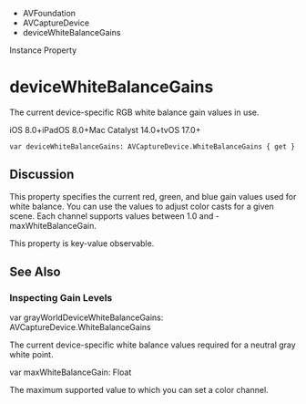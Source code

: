 

- AVFoundation
- AVCaptureDevice
-  deviceWhiteBalanceGains 

Instance Property

# deviceWhiteBalanceGains

The current device-specific RGB white balance gain values in use.

iOS 8.0+iPadOS 8.0+Mac Catalyst 14.0+tvOS 17.0+

``` source
var deviceWhiteBalanceGains: AVCaptureDevice.WhiteBalanceGains { get }
```

## Discussion

This property specifies the current red, green, and blue gain values used for white balance. You can use the values to adjust color casts for a given scene. Each channel supports values between 1.0 and -maxWhiteBalanceGain.

This property is key-value observable.

## See Also

### Inspecting Gain Levels

var grayWorldDeviceWhiteBalanceGains: AVCaptureDevice.WhiteBalanceGains

The current device-specific white balance values required for a neutral gray white point.

var maxWhiteBalanceGain: Float

The maximum supported value to which you can set a color channel.

